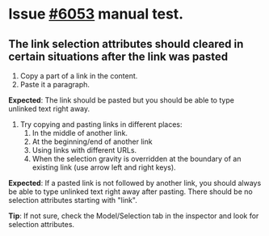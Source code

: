 # Issue [#6053](https://github.com/ckeditor/ckeditor5/issues/6053) manual test.

## The link selection attributes should cleared in certain situations after the link was pasted

1. Copy a part of a link in the content.
2. Paste it a paragraph.

**Expected**: The link should be pasted but you should be able to type unlinked text right away.

1. Try copying and pasting links in different places:
	1. In the middle of another link.
	2. At the beginning/end of another link
	3. Using links with different URLs.
	4. When the selection gravity is overridden at the boundary of an existing link (use arrow left and right keys).

**Expected**: If a pasted link is not followed by another link, you should always be able to type unlinked text right away after pasting. There should be no selection attributes starting with "link".

**Tip**: If not sure, check the Model/Selection tab in the inspector and look for selection attributes.

